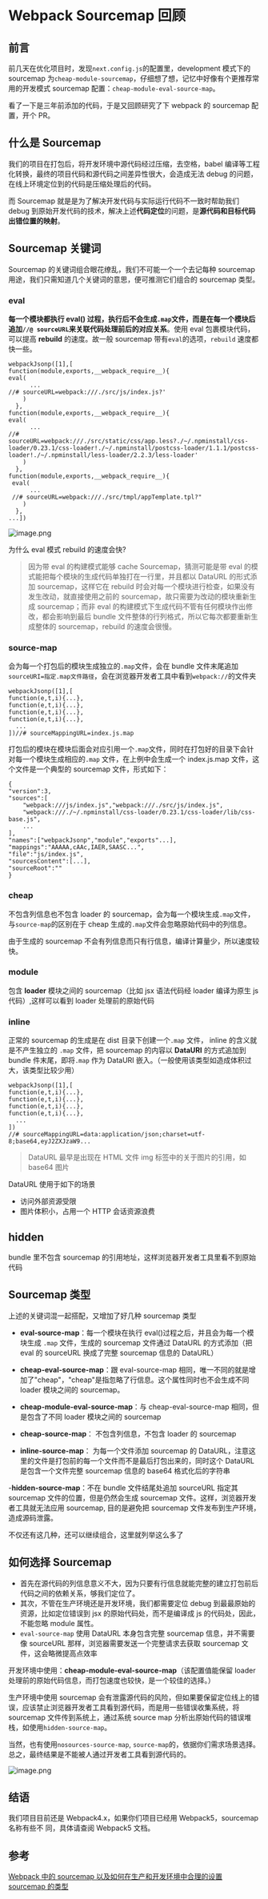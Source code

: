 # Webpack Sourcemap 回顾

## 前言

前几天在优化项目时，发现`next.config.js`的配置里，development 模式下的 sourcemap 为`cheap-module-sourcemap`，仔细想了想，记忆中好像有个更推荐常用的开发模式 sourcemap 配置：`cheap-module-eval-source-map`。

看了一下是三年前添加的代码，于是又回顾研究了下 webpack 的 sourcemap 配置，开个 PR。

## 什么是 Sourcemap

我们的项目在打包后，将开发环境中源代码经过压缩，去空格，babel 编译等工程化转换，最终的项目代码和源代码之间差异性很大，会造成无法 debug 的问题，在线上环境定位到的代码是压缩处理后的代码。

而 Sourcemap 就是是为了解决开发代码与实际运行代码不一致时帮助我们 debug 到原始开发代码的技术，解决上述**代码定位**的问题，是**源代码和目标代码出错位置的映射**。

## Sourcemap 关键词

Sourcemap 的关键词组合眼花缭乱，我们不可能一个一个去记每种 sourcemap 用途，我们只需知道几个关键词的意思，便可推测它们组合的 sourcemap 类型。

### eval

**每一个模块都执行 eval() 过程，执行后不会生成`.map`文件，而是在每一个模块后追加`//@ sourceURL`来关联代码处理前后的对应关系**。使用 eval 包裹模块代码，可以提高 **rebuild** 的速度。故一般 sourcemap 带有`eval`的选项，`rebuild` 速度都快一些。

```
webpackJsonp([1],[
function(module,exports,__webpack_require__){
eval(
      ...
//# sourceURL=webpack:///./src/js/index.js?'
    )
  },
function(module,exports,__webpack_require__){
eval(
      ...
//# sourceURL=webpack:///./src/static/css/app.less?./~/.npminstall/css-loader/0.23.1/css-loader!./~/.npminstall/postcss-loader/1.1.1/postcss-loader!./~/.npminstall/less-loader/2.2.3/less-loader'
    )
  },
function(module,exports,__webpack_require__){
 eval(
      ...
 //# sourceURL=webpack:///./src/tmpl/appTemplate.tpl?"
    )
  },
...])
```

![image.png](https://p9-juejin.byteimg.com/tos-cn-i-k3u1fbpfcp/42794b4bbbc3449599a92327f6c6d45a~tplv-k3u1fbpfcp-watermark.image)

为什么 eval 模式 rebuild 的速度会快?

> 因为带 eval 的构建模式能够 cache Sourcemap，猜测可能是带 eval 的模式能把每个模块的生成代码单独打在一行里，并且都以 DataURL 的形式添加 sourcemap，这样它在 rebuild 时会对每一个模块进行检查，如果没有发生改动，就直接使用之前的 sourcemap，故只需要为改动的模块重新生成 sourcemap；而非 eval 的构建模式下生成代码不管有任何模块作出修改，都会影响到最后 bundle 文件整体的行列格式，所以它每次都要重新生成整体的 sourcemap，rebuild 的速度会很慢。

### source-map

会为每一个打包后的模块生成独立的`.map`文件，会在 bundle 文件末尾追加 `sourceURI=指定.map文件路径`，会在浏览器开发者工具中看到`webpack://`的文件夹

```
webpackJsonp([1],[
function(e,t,i){...},
function(e,t,i){...},
function(e,t,i){...},
function(e,t,i){...},
  ...
])//# sourceMappingURL=index.js.map
```

打包后的模块在模块后面会对应引用一个`.map`文件，同时在打包好的目录下会针对每一个模块生成相应的`.map` 文件，在上例中会生成一个 index.js.map 文件，这个文件是一个典型的 sourcemap 文件，形式如下：

```
{
"version":3,
"sources":[
    "webpack:///js/index.js","webpack:///./src/js/index.js",
    "webpack:///./~/.npminstall/css-loader/0.23.1/css-loader/lib/css-base.js",
    ...
],
"names":["webpackJsonp","module","exports"...],
"mappings":"AAAAA,cAAc,IAER,SAASC...",
"file":"js/index.js",
"sourcesContent":[...],
"sourceRoot":""
}
```

### cheap

不包含列信息也不包含 loader 的 sourcemap，会为每一个模块生成`.map`文件，与`source-map`的区别在于 cheap 生成的`.map`文件会忽略原始代码中的列信息。

由于生成的 sourcemap 不会有列信息而只有行信息，编译计算量少，所以速度较快。

### module

包含 **loader** 模块之间的 sourcemap（比如 jsx 语法代码经 loader 编译为原生 js 代码）,这样可以看到 loader 处理前的原始代码

### inline

正常的 sourcemap 的生成是在 dist 目录下创建一个`.map` 文件， inline 的含义就是不产生独立的 `.map` 文件，把 sourcemap 的内容以 **DataURI** 的方式追加到 bundle 件末尾，即将`.map` 作为 DataURI 嵌入。（一般使用该类型如造成体积过大，该类型比较少用）

```
webpackJsonp([1],[
function(e,t,i){...},
function(e,t,i){...},
function(e,t,i){...},
function(e,t,i){...},
  ...
])
//# sourceMappingURL=data:application/json;charset=utf-8;base64,eyJ2ZXJzaW9...
```

> DataURL 最早是出现在 HTML 文件 img 标签中的关于图片的引用，如 base64 图片

DataURL 使用于如下的场景

- 访问外部资源受限
- 图片体积小，占用一个 HTTP 会话资源浪费

## hidden

bundle 里不包含 sourcemap 的引用地址，这样浏览器开发者工具里看不到原始代码

## Sourcemap 类型

上述的关键词混一起搭配，又增加了好几种 sourcemap 类型

- **eval-source-map**：每一个模块在执行 eval()过程之后，并且会为每一个模块生成 `.map` 文件，生成的 sourcemap 文件通过 DataURL 的方式添加（把 eval 的 sourceURL 换成了完整 sourcemap 信息的 DataURL）

- **cheap-eval-source-map**：跟 eval-source-map 相同，唯一不同的就是增加了"cheap"，"cheap"是指忽略了行信息。这个属性同时也不会生成不同 loader 模块之间的 sourcemap。

- **cheap-module-eval-source-map**：与 cheap-eval-source-map 相同，但是包含了不同 loader 模块之间的 sourcemap

- **cheap-source-map**： 不包含列信息，不包含 loader 的 sourcemap

- **inline-source-map**： 为每一个文件添加 sourcemap 的 DataURL，注意这里的文件是打包前的每一个文件而不是最后打包出来的，同时这个 DataURL 是包含一个文件完整 sourcemap 信息的 base64 格式化后的字符串

-**hidden-source-map**：不在 bundle 文件结尾处追加 sourceURL 指定其 sourcemap 文件的位置，但是仍然会生成 sourcemap 文件。这样，浏览器开发者工具就无法应用 sourcemap, 目的是避免把 sourcemap 文件发布到生产环境，造成源码泄露。

不仅还有这几种，还可以继续组合，这里就列举这么多了

## 如何选择 Sourcemap

- 首先在源代码的列信息意义不大，因为只要有行信息就能完整的建立打包前后代码之间的依赖关系，够我们定位了。
- 其次，不管在生产环境还是开发环境，我们都需要定位 debug 到最最原始的资源，比如定位错误到 jsx 的原始代码处，而不是编译成 js 的代码处，因此，不能忽略 module 属性。
- `eval-source-map` 使用 DataURL 本身包含完整 sourcemap 信息，并不需要像 sourceURL 那样，浏览器需要发送一个完整请求去获取 sourcemap 文件，这会略微提高点效率

开发环境中使用：**cheap-module-eval-source-map**（该配置值能保留 loader 处理前的原始代码信息，而打包速度也较快，是一个较佳的选择。）

生产环境中使用 sourcemap 会有泄露源代码的风险，但如果要保留定位线上的错误，应该禁止浏览器开发者工具看到源代码，而是用一些错误收集系统，将 sourcemap 文件传到系统上，通过系统 source map 分析出原始代码的错误堆栈，如使用`hidden-source-map`。

当然，也有使用`nosources-source-map`, `source-map`的，依据你们需求场景选择。总之，最终结果是不能被人通过开发者工具看到源代码的。

![image.png](https://p1-juejin.byteimg.com/tos-cn-i-k3u1fbpfcp/a674f3f10dc0482da017738a79772d50~tplv-k3u1fbpfcp-watermark.image)

## 结语

我们项目目前还是 Webpack4.x，如果你们项目已经用 Webpack5，sourcemap 名称有些不
同，具体请查阅 Webpack5 文档。

## 参考

[Webpack 中的 sourcemap 以及如何在生产和开发环境中合理的设置 sourcemap 的类型](https://github.com/forthealllight/blog/issues/6)
